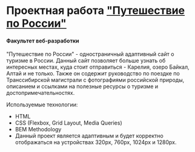 # Проектная работа ["Путешествие по России"](https://peregudamaria.github.io/russian-travel/) 
#### Факультет веб-разработки

"Путешествие по России" - одностраничный адаптивный сайт о туризме в России.  Данный сайт позволяет больше узнать об интересных местах, куда стоит отправиться - Карелия, озеро Байкал, Алтай и не только. Также он содержит руководство по поездке по Транссибирской магистрали с фотографиями российской природы, описанием и ссылками на полезные ресурсы о туризме и достопримечательностях.

Используемые технологии:

* HTML
* CSS (Flexbox, Grid Layout, Media Queries)
* BEM Methodology
* Данный проект является адаптивным и будет корректно отображаться на устройствах 320px, 760px, 1024px и 1280px. 

